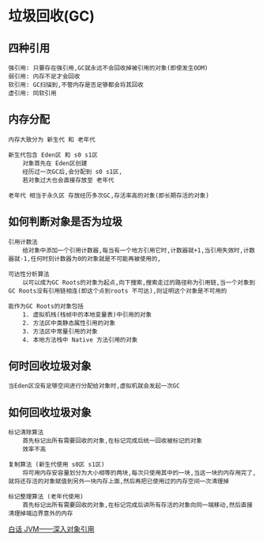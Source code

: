 
# 垃圾回收(GC)

## 四种引用

    强引用: 只要存在强引用,GC就永远不会回收掉被引用的对象(即使发生OOM)
    弱引用: 内存不足才会回收
    软引用: GC扫描到,不管内存是否足够都会将其回收
    虚引用: 同软引用
    
## 内存分配
    内存大致分为 新生代 和 老年代

    新生代包含 Eden区 和 s0 s1区
        对象首先在 Eden区创建
        经历过一次GC后,会分配到 s0 s1区,
        若对象过大也会直接存放至 老年代

    老年代 相当于永久区 存放经历多次GC,存活率高的对象(即长期存活的对象)

## 如何判断对象是否为垃圾

    引用计数法
        给对象中添加一个引用计数器,每当有一个地方引用它时,计数器就+1,当引用失效时,计数器就-1,任何时刻计数器为0的对象就是不可能再被使用的,

    可达性分析算法
        以可以成为GC Roots的对象为起点,向下搜索,搜索走过的路径称为引用链,当一个对象到GC Roots没有引用链相连(即这个点到roots 不可达),则证明这个对象是不可用的
        
    能作为GC Roots的对象包括
        1. 虚拟机栈(栈帧中的本地变量表)中引用的对象
        2. 方法区中类静态属性引用的对象
        3. 方法区中常量引用的对象
        4. 本地方法栈中 Native 方法引用的对象

## 何时回收垃圾对象

    当Eden区没有足够空间进行分配给对象时,虚拟机就会发起一次GC

## 如何回收垃圾对象

    标记清除算法
        首先标记出所有需要回收的对象,在标记完成后统一回收被标记的对象
        效率不高

    复制算法 (新生代使用 s0区 s1区)
        将可用内存安容量划分为大小相等的两块,每次只使用其中的一块,当这一块的内存用完了,就将还存活的对象赋值到另外一块内存上面,然后再把已使用过的内存空间一次清理掉

    标记整理算法 (老年代使用)
        首先标记出所有需要回收的对象,在标记完成后讲所有存活的对象向同一端移动,然后直接清理掉端边界意外的内存

[白话 JVM——深入对象引用](https://juejin.im/entry/57a4aaee0a2b580058468c29)